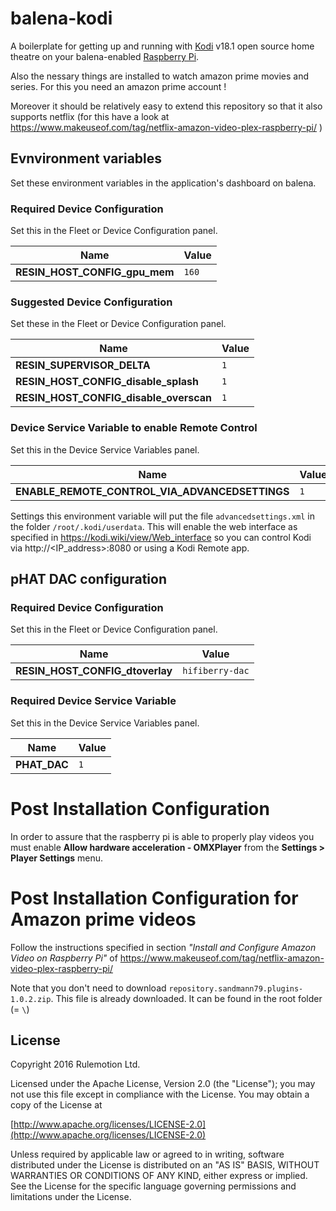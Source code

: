 # balena-kodi
A boilerplate for getting up and running with [Kodi](https://kodi.tv/) v18.1
open source home theatre on your balena-enabled [Raspberry Pi](https://www.raspberrypi.org/).

Also the nessary things are installed to watch amazon prime movies and series.  For this you need an amazon prime account !

Moreover it should be relatively easy to extend this repository so that it also supports netflix (for this have a look at https://www.makeuseof.com/tag/netflix-amazon-video-plex-raspberry-pi/ )

## Evnvironment variables

Set these environment variables in the application's dashboard on balena.

### Required Device Configuration

Set this in the Fleet or Device Configuration panel.

| Name                          | Value  |
|------------------------------ | ------ |
| **RESIN_HOST_CONFIG_gpu_mem** | `160`  |

### Suggested Device Configuration

Set these in the Fleet or Device Configuration panel.

| Name                                   | Value  |
|--------------------------------------- | ------ |
| **RESIN_SUPERVISOR_DELTA**             | `1`    |
| **RESIN_HOST_CONFIG_disable_splash**   | `1`    |
| **RESIN_HOST_CONFIG_disable_overscan** | `1`    |

### Device Service Variable to enable Remote Control

Set this in the Device Service Variables panel.

| Name                                            | Value |
|------------------------------------------------ | ----- |
| **ENABLE_REMOTE_CONTROL_VIA_ADVANCEDSETTINGS**  | `1`   |

Settings this environment variable will put the file `advancedsettings.xml` in the folder `/root/.kodi/userdata`.
This will enable the web interface as specified in https://kodi.wiki/view/Web_interface so you can control Kodi via http://<IP_address>:8080 or using a Kodi Remote app.

## pHAT DAC configuration
### Required Device Configuration

Set this in the Fleet or Device Configuration panel.

| Name                            | Value            |
|-------------------------------- | ---------------- |
| **RESIN_HOST_CONFIG_dtoverlay** | `hifiberry-dac`  |

### Required Device Service Variable

Set this in the Device Service Variables panel.

| Name         | Value |
|------------- | ----- |
| **PHAT_DAC** | `1`   |

# Post Installation Configuration

In order to assure that the raspberry pi is able to properly play videos you must enable **Allow hardware acceleration - OMXPlayer** from the **Settings > Player Settings** menu.

# Post Installation Configuration for Amazon prime videos

Follow the instructions specified in section _"Install and Configure Amazon Video on Raspberry Pi"_ of  https://www.makeuseof.com/tag/netflix-amazon-video-plex-raspberry-pi/

Note that you don't need to download `repository.sandmann79.plugins-1.0.2.zip`.  This file is already downloaded.  It can be found in the root folder (= `\`)

## License

Copyright 2016 Rulemotion Ltd.

Licensed under the Apache License, Version 2.0 (the "License");
you may not use this file except in compliance with the License.
You may obtain a copy of the License at

[http://www.apache.org/licenses/LICENSE-2.0](http://www.apache.org/licenses/LICENSE-2.0)

Unless required by applicable law or agreed to in writing, software
distributed under the License is distributed on an "AS IS" BASIS,
WITHOUT WARRANTIES OR CONDITIONS OF ANY KIND, either express or implied.
See the License for the specific language governing permissions and
limitations under the License.
